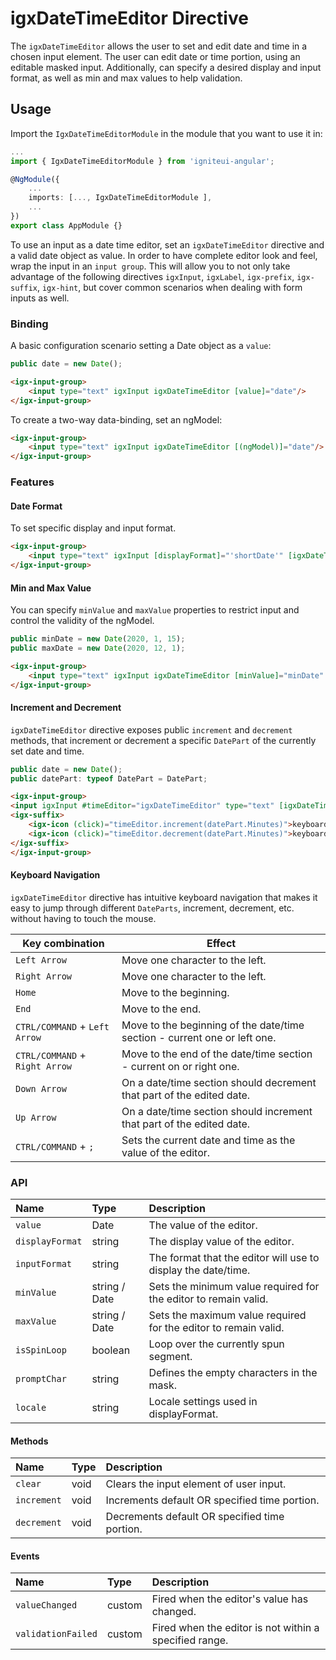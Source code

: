 # igxDateTimeEditor Directive

The `igxDateTimeEditor` allows the user to set and edit date and time in a chosen input element. The user can edit date or time portion, using an editable masked input. Additionally, can specify a desired display and input format, as well as min and max values to help validation.

## Usage
Import the `IgxDateTimeEditorModule` in the module that you want to use it in:

```typescript
...
import { IgxDateTimeEditorModule } from 'igniteui-angular';

@NgModule({
    ...
    imports: [..., IgxDateTimeEditorModule ],
    ...
})
export class AppModule {}
```

To use an input as a date time editor, set an `igxDateTimeEditor` directive and a valid date object as value. In order to have complete editor look and feel, wrap the input in an `input group`. This will allow you to not only take advantage of the following directives `igxInput`, `igxLabel`, `igx-prefix`, `igx-suffix`, `igx-hint`, but cover common scenarios when dealing with form inputs as well.

### Binding 
A basic configuration scenario setting a Date object as a `value`:
```typescript
public date = new Date();
```

```html
<igx-input-group>
    <input type="text" igxInput igxDateTimeEditor [value]="date"/>
</igx-input-group>
```

To create a two-way data-binding, set an ngModel:
```html
<igx-input-group>
    <input type="text" igxInput igxDateTimeEditor [(ngModel)]="date"/>
</igx-input-group>
```

### Features
#### Date Format 
To set specific display and input format.
```html
<igx-input-group>
    <input type="text" igxInput [displayFormat]="'shortDate'" [igxDateTimeEditor]="'dd/MM/yyyy'" [(ngModel)]="date"/>
</igx-input-group>
```

#### Min and Max Value
You can specify `minValue` and `maxValue` properties to restrict input and control the validity of the ngModel.
```typescript
public minDate = new Date(2020, 1, 15);
public maxDate = new Date(2020, 12, 1);
``` 
```html
<igx-input-group>
    <input type="text" igxInput igxDateTimeEditor [minValue]="minDate" [maxValue]="maxDate" [(ngModel)]="date"/>
</igx-input-group>

```

#### Increment and Decrement
`igxDateTimeEditor` directive exposes public `increment` and `decrement` methods, that increment or decrement a specific `DatePart` of the currently set date and time.
```typescript
public date = new Date();
public datePart: typeof DatePart = DatePart;
```
```html
<igx-input-group>
<input igxInput #timeEditor="igxDateTimeEditor" type="text" [igxDateTimeEditor]="'HH:mm tt'" [(ngModel)]="date">
<igx-suffix>
    <igx-icon (click)="timeEditor.increment(datePart.Minutes)">keyboard_arrow_up</igx-icon>
    <igx-icon (click)="timeEditor.decrement(datePart.Minutes)">keyboard_arrow_down</igx-icon>
</igx-suffix>
</igx-input-group>
```

#### Keyboard Navigation
`igxDateTimeEditor` directive has intuitive keyboard navigation that makes it easy to jump through different `DateParts`, increment, decrement, etc. without having to touch the mouse.

| Key combination | Effect |
|--|--|
| `Left Arrow` | Move one character to the left. |
| `Right Arrow` | Move one character to the left. |
| `Home` | Move to the beginning. |
| `End` | Move to the end. |
| `CTRL/COMMAND` + `Left Arrow` | Move to the beginning of the date/time section - current one or left one. |
| `CTRL/COMMAND` + `Right Arrow` | Move to the end of the date/time section - current on or right one. |
| `Down Arrow` | On a date/time section should decrement that part of the edited date. |
| `Up Arrow` | On a date/time section should increment that part of the edited date. |
| `CTRL/COMMAND` + `;` | Sets the current date and time as the value of the editor. |

### API
| Name | Type | Description |
|:-----|:----|:------------|
| `value` | Date | The value of the editor. |
| `displayFormat` | string | The display value of the editor. |
| `inputFormat` | string | The format that the editor will use to display the date/time. |
| `minValue` | string / Date | Sets the minimum value required for the editor to remain valid. |
| `maxValue` | string / Date | Sets the maximum value required for the editor to remain valid. |
| `isSpinLoop` | boolean | Loop over the currently spun segment. |
| `promptChar` | string | Defines the empty characters in the mask. |
| `locale` | string | Locale settings used in displayFormat. |  

#### Methods
| Name | Type | Description |
|:-----|:----|:------------|
| `clear` | void | Clears the input element of user input. |
| `increment` | void | Increments default OR specified time portion. |
| `decrement` | void | Decrements default OR specified time portion. |

#### Events
| Name | Type | Description |
|:-----|:----|:------------|
| `valueChanged` | custom | Fired when the editor's value has changed. |
| `validationFailed` | custom | Fired when the editor is not within a specified range. |


